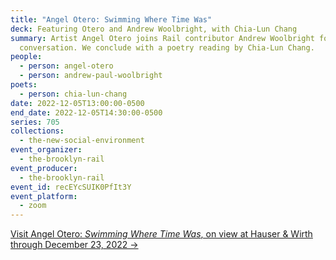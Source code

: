 ```yaml
---
title: "Angel Otero: Swimming Where Time Was"
deck: Featuring Otero and Andrew Woolbright, with Chia-Lun Chang
summary: Artist Angel Otero joins Rail contributor Andrew Woolbright for a
  conversation. We conclude with a poetry reading by Chia-Lun Chang.
people:
  - person: angel-otero
  - person: andrew-paul-woolbright
poets:
  - person: chia-lun-chang
date: 2022-12-05T13:00:00-0500
end_date: 2022-12-05T14:30:00-0500
series: 705
collections:
  - the-new-social-environment
event_organizer:
  - the-brooklyn-rail
event_producer:
  - the-brooklyn-rail
event_id: recEYcSUIK0PfIt3Y
event_platform:
  - zoom
---
```

[V﻿isit Angel Otero: *Swimming Where Time Was*, on view at Hauser & Wirth through December 23, 2022 →](https://vip-hauserwirth.com/gallery-exhibitions/angel-otero-swimming-where-time-was/)